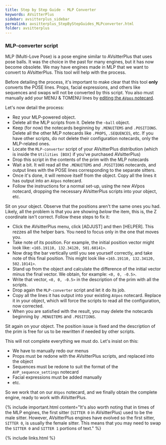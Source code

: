 ```yaml
---
title: Step by Step Guide - MLP Converter
keywords: AVsitterPlus
sidebar: avsitterplus_sidebar
permalink: avsitterplus_StepByStepGuides_MLPconverter.html
folder: avsitterplus
---
```


### MLP-converter script

MLP (Multi-Love Pose) is a pose engine similar to AVsitterPlus that uses pose balls. It was the choice in the past for many engines, but it has now become obsolete. We may have engines made in MLP that we want to convert to AVsitterPlus. This tool will help with the process.

Before detailing the process, it's important to make clear that this tool **only** converts the POSE lines. Props, facial expressions, and others like sequences and swaps will not be converted by this script. You also must manually add your MENU & TOMENU lines by <a href="/avsitterplus_avpos.html">editing the `AVpos` notecard</a>.

Let's now detail the process:

- Rez your MLP-powered object.
- Delete all the MLP scripts from it. Delete the `~ball` object.
- Keep (for now) the notecards beginning by `.MENUITEMS` and `.POSITIONS`. Delete all the other MLP notecards like `.PROPS`, `.SEQUENCES`, etc. If you have other scripts, do not delete their configuration notecards, only the MLP-related ones.
- Locate the `MLP-converter` script of your AVsitterPlus distribution (which is inside the `Utilities [BOX]` if you've purchased AVsitterPlus)
- Drop this script in the contents of the prim with the MLP notecards
- Wait a bit. It will read all the `.MENUITEMS` and `.POSITIONS` notecards, and output lines with the POSE lines corresponding to the separate sitters.
- Once it's done, it will remove itself from the object. Copy all the lines it has output into an `AVpos` notecard.
- Follow the instructions for a normal set-up, using the new AVpos notecard, dropping the necessary AVsitterPlus scripts into your object, etc.

Sit on your object. Observe that the positions aren't the same ones you had. Likely, all the problem is that you are showing *below* the item, this is, the Z coordinate isn't correct. Follow these steps to fix it:

- Click the AVsitterPlus menu, click [ADJUST] and then [HELPER]. This rezzes all the helper bars. You need to focus only in the one that moves you.
- Take note of its position. For example, the initial position vector might look like: `<165.19110, 132.34120, 501.60141>`.
- Now drag the bar vertically until you see yourself correctly, and take note of this final position. This might look like `<165.19110, 132.34120, 502.10141>`.
- Stand up from the object and calculate the difference of the initial vector minus the final vector. We obtain, for example: `<0, 0, -0.5>`.
- Write that vector, `<0, 0, -0.5>` in the description of the prim with all the scripts.
- Drop again the `MLP-converter` script and let it do its job.
- Copy all the lines it has output into your existing `AVpos` notecard. Replace it in your object, which will force the scripts to read all the configuration, now corrected.
- When you are satisfied with the result, you may delete the notecards beginning by `.MENUITEMS` and `.POSITIONS`.

Sit again on your object. The position issue is fixed and the description of the prim is free for us to be rewritten if needed by other scripts.

This will not complete everything we must do. Let's insist on this:

- We have to manually redo our menus
- Props must be redone with the AVsitterPlus scripts, and replaced into the object
- Sequences must be redone to suit the format of the `AVP_sequence_settings` notecard
- Facial expressions must be added manually
- etc.

So we work that on our `AVpos` notecard, and we finally obtain the complete engine, ready to work with AVsitterPlus.

{% include important.html content="It's also worth noting that in times of the MLP engines, the first sitter (`SITTER 0` in AVsitterPlus) used to be the male sitter. However, AVsitterPlus engines have evolved so the first sitter, `SITTER 0`, is usually the female sitter. This means that you may need to swap the `SITTER 0` and `SITTER 1` portions of text." %}

{% include links.html %}
